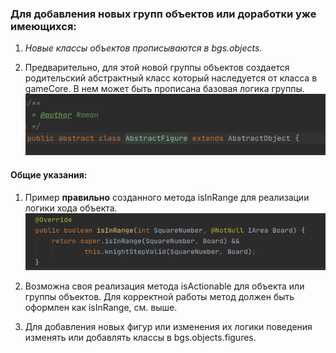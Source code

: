 ### Для добавления новых групп объектов или доработки уже имеющихся:
 
 1. *Новые классы объектов прописываются в bgs.objects.*  

 2. Предварительно, для этой новой группы объектов создается родительский абстрактный класс который наследуется от класса в gameCore.
    В нем может быть прописана базовая логика группы.  
  ![object_parent](images/object_parent.png)   

#### Общие указания:  
    
  1. Пример **правильно** созданного метода isInRange для реализации логики хода объекта.  
     ![object_isinrange](images/object_isinrange.png)     
  
  2. Возможна своя реализация метода isActionable для объекта или группы объектов. 
     Для корректной работы метод должен быть оформлен как isInRange, см. выше. 
	  
  3. Для добавления новых фигур или изменения их логики поведения изменять или добавлять классы в bgs.objects.figures. 
 
